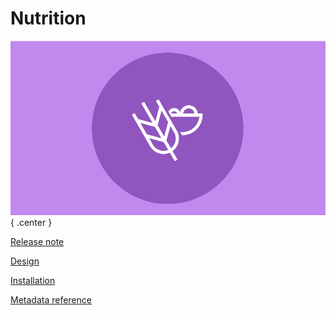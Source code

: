 # Nutrition

![Nutrition](resources/images/package-nutrition.png) { .center }

[Release note](#nutr-agg-release-note)

[Design](nutr-agg-design)

[Installation](nutr-agg-installation)

[Metadata reference](https://packages.dhis2.org/en/NUTR_AGG/1.0.1/DHIS2.38/NUTR_AGG_COMPLETE_1.0.1_DHIS2.38.xlsx)

